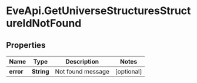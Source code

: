 # EveApi.GetUniverseStructuresStructureIdNotFound

## Properties
Name | Type | Description | Notes
------------ | ------------- | ------------- | -------------
**error** | **String** | Not found message | [optional] 


